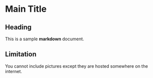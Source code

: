 # Main Title

## Heading

This is a sample **markdown** document.

## Limitation

You cannot include pictures except they are hosted somewhere on the internet.
